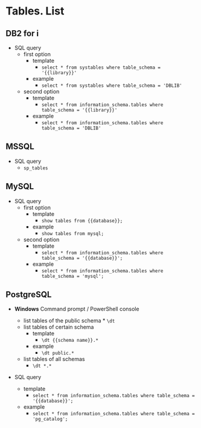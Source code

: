 # Tables. List

## DB2 for i

* SQL query
    * first option
        * template
            * `select * from systables where table_schema = '{{library}}'`
        * example
            * `select * from systables where table_schema = 'DBLIB'`
    * second option
        * template
            * `select * from information_schema.tables where table_schema = '{{library}}'`
        * example
            * `select * from information_schema.tables where table_schema = 'DBLIB'`



## MSSQL

* SQL query
    * `sp_tables`



## MySQL

* SQL query
    * first option
        * template
            * `show tables from {{database}};`
        * example
            * `show tables from mysql;`
    * second option
        * template
            * `select * from information_schema.tables where table_schema = '{{database}}';`
        * example
            * `select * from information_schema.tables where table_schema = 'mysql';`



## PostgreSQL

* **Windows** Command prompt / PowerShell console
    * list tables of the public schema
            * `\dt `
    * list tables of certain schema
        * template
            * `\dt {{schema name}}.*`
        * example
            * `\dt public.*`
    * list tables of all schemas
         * `\dt *.*`

* SQL query
    * template
        * `select * from information_schema.tables where table_schema = '{{database}}';`
    * example
        * `select * from information_schema.tables where table_schema = 'pg_catalog';`
